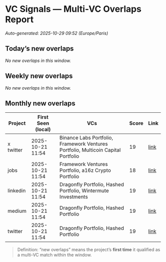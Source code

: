 # VC Signals — Multi-VC Overlaps Report

_Auto-generated: 2025-10-29 09:52 (Europe/Paris)_


## Today’s new overlaps

_No new overlaps in this window._


## Weekly new overlaps

_No new overlaps in this window._


## Monthly new overlaps

| Project | First Seen (local) | VCs | Score | Link |
| --- | --- | --- | --- | --- |
| x twitter | 2025-10-21 11:54 | Binance Labs Portfolio, Framework Ventures Portfolio, Multicoin Capital Portfolio | 19 | [link](https://x.com/yzilabs/jobs) |
| jobs | 2025-10-21 11:54 | Framework Ventures Portfolio, a16z Crypto Portfolio | 18 | [link](https://jobs.a16z.com/) |
| linkedin | 2025-10-21 11:54 | Dragonfly Portfolio, Hashed Portfolio, Wintermute Investments | 19 | [link](https://www.linkedin.com/company/wintermute-trading) |
| medium | 2025-10-21 11:54 | Dragonfly Portfolio, Hashed Portfolio | 19 | [link](https://medium.com/dragonfly-research) |
| twitter | 2025-10-21 11:54 | Dragonfly Portfolio, Hashed Portfolio | 19 | [link](https://twitter.com/hosseeb) |


> Definition: “new overlaps” means the project’s **first time** it qualified as a multi-VC match within the window.
